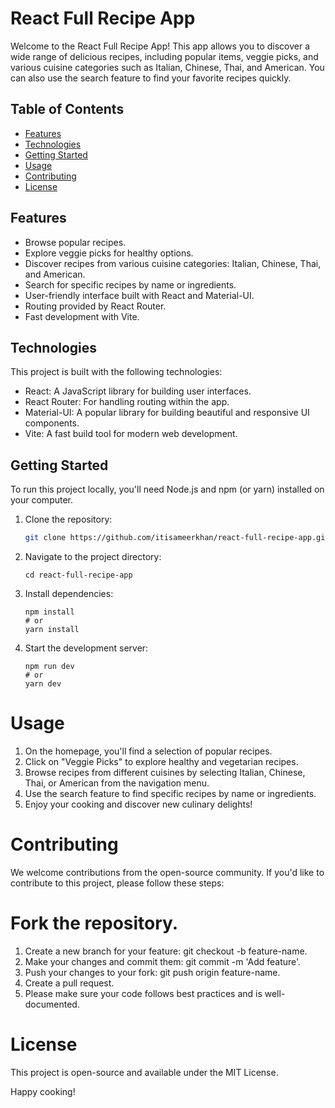 # React Full Recipe App

Welcome to the React Full Recipe App! This app allows you to discover a wide range of delicious recipes, including popular items, veggie picks, and various cuisine categories such as Italian, Chinese, Thai, and American. You can also use the search feature to find your favorite recipes quickly.

## Table of Contents

- [Features](#features)
- [Technologies](#technologies)
- [Getting Started](#getting-started)
- [Usage](#usage)
- [Contributing](#contributing)
- [License](#license)

## Features

- Browse popular recipes.
- Explore veggie picks for healthy options.
- Discover recipes from various cuisine categories: Italian, Chinese, Thai, and American.
- Search for specific recipes by name or ingredients.
- User-friendly interface built with React and Material-UI.
- Routing provided by React Router.
- Fast development with Vite.

## Technologies

This project is built with the following technologies:

- React: A JavaScript library for building user interfaces.
- React Router: For handling routing within the app.
- Material-UI: A popular library for building beautiful and responsive UI components.
- Vite: A fast build tool for modern web development.

## Getting Started

To run this project locally, you'll need Node.js and npm (or yarn) installed on your computer.

1. Clone the repository:

   ```bash
   git clone https://github.com/itisameerkhan/react-full-recipe-app.git

2. Navigate to the project directory:
   ```
   cd react-full-recipe-app

3. Install dependencies:

   ```
   npm install
   # or
   yarn install

4. Start the development server:

   ```
   npm run dev
   # or
   yarn dev

# Usage

1. On the homepage, you'll find a selection of popular recipes.
2. Click on "Veggie Picks" to explore healthy and vegetarian recipes.
3. Browse recipes from different cuisines by selecting Italian, Chinese, Thai, or American from the navigation menu.
4. Use the search feature to find specific recipes by name or ingredients.
5. Enjoy your cooking and discover new culinary delights!

# Contributing

We welcome contributions from the open-source community. If you'd like to contribute to this project, please follow these steps:

# Fork the repository.

1. Create a new branch for your feature: git checkout -b feature-name.
2. Make your changes and commit them: git commit -m 'Add feature'.
3. Push your changes to your fork: git push origin feature-name.
4. Create a pull request.
5. Please make sure your code follows best practices and is well-documented.

# License

This project is open-source and available under the MIT License.

Happy cooking!